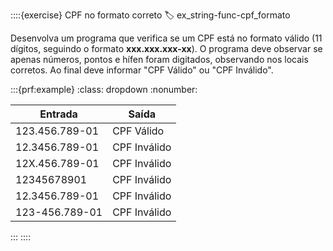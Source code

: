 ::::{exercise} CPF no formato correto
:label: ex_string-func-cpf_formato

Desenvolva um programa que verifica se um CPF está no formato válido (11 dígitos, seguindo o formato **xxx.xxx.xxx-xx**). O programa deve observar se apenas números, pontos e hífen foram digitados, observando nos locais corretos. Ao final deve informar "CPF Válido" ou "CPF Inválido".

:::{prf:example}
:class: dropdown
:nonumber:

|Entrada   |Saída           |
|----------|----------------|
|123.456.789-01|CPF Válido  |
|12.3456.789-01|CPF Inválido|
|12X.456.789-01|CPF Inválido|
|12345678901   |CPF Inválido|
|12.3456.789-01|CPF Inválido|
|123-456.789-01|CPF Inválido|

:::
::::